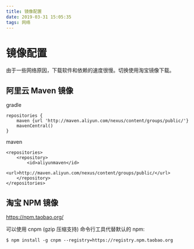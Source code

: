 ```yaml
---
title: 镜像配置
date: 2019-03-31 15:05:35
tags: 网络
---
```


# 镜像配置

由于一些网络原因，下载软件和依赖的速度很慢。切换使用淘宝镜像下载。

## 阿里云 Maven 镜像

gradle

```
repositories {
    maven {url 'http://maven.aliyun.com/nexus/content/groups/public/'}
    mavenCentral()
}
```

maven

```
<repositories>
    <repository>
        <id>aliyunmaven</id>
        <url>http://maven.aliyun.com/nexus/content/groups/public/</url>
    </repository>
</repositories>
```

## 淘宝 NPM 镜像

https://npm.taobao.org/

可以使用 cnpm (gzip 压缩支持) 命令行工具代替默认的 npm:

```
$ npm install -g cnpm --registry=https://registry.npm.taobao.org
```
